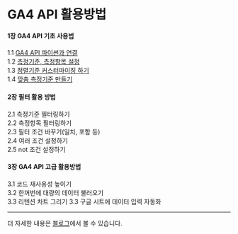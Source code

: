 # GA4 API 활용방법

#### 1장 GA4 API 기초 사용법
1.1 [GA4 API 파이썬과 연결<br>](https://github.com/kunyoungkim/ga4-api/blob/main/ga4_api_basic.ipynb)
1.2 [측정기준, 측정항목 설정<br>](https://github.com/kunyoungkim/ga4-api/blob/main/ga4_demention_metric.ipynb)
1.3 [정렬기준 커스터마이징 하기<br>](https://github.com/kunyoungkim/ga4-api/blob/main/ga4_orderby.ipynb)
1.4 [맞춤 측정기준 만들기<br>](https://github.com/kunyoungkim/ga4-api/blob/main/ga4_custom_demention.ipynb)

#### 2장 필터 활용 방법
2.1 측정기준 필터링하기<br>
2.2 측정항목 필터링하기<br>
2.3 필터 조건 바꾸기(일치, 포함 등)<br>
2.4 여러 조건 설정하기<br>
2.5 not 조건 설정하기<br>

#### 3장 GA4 API 고급 활용방법
3.1 코드 재사용성 높이기 <br>
3.2 한꺼번에 대량의 데이터 불러오기<br>
3.3 리텐션 차트 그리기
3.3 구글 시트에 데이터 입력 자동화

----------------

더 자세한 내용은 [블로그](https://coduking.tistory.com/category/%EA%B7%B8%EB%A1%9C%EC%8A%A4%ED%95%B4%ED%82%B9/GTM%2C%20GA4%20API)에서 볼 수 있습니다.
